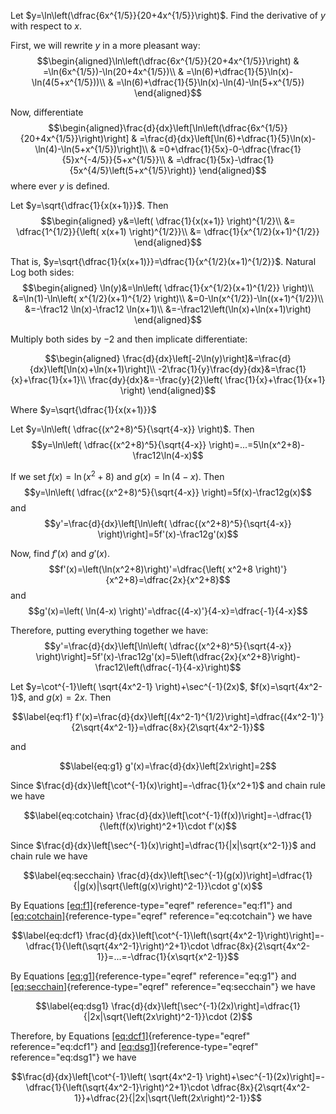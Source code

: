 Let $y=\ln\left(\dfrac{6x^{1/5}}{20+4x^{1/5}}\right)$. Find the
derivative of $y$ with respect to $x$.

First, we will rewrite $y$ in a more pleasant way:
$$\begin{aligned}\ln\left(\dfrac{6x^{1/5}}{20+4x^{1/5}}\right) & =\ln(6x^{1/5})-\ln(20+4x^{1/5})\\
 & =\ln(6)+\dfrac{1}{5}\ln(x)-\ln(4(5+x^{1/5}))\\
 & =\ln(6)+\dfrac{1}{5}\ln(x)-\ln(4)-\ln(5+x^{1/5})
\end{aligned}$$

Now, differentiate
$$\begin{aligned}\frac{d}{dx}\left[\ln\left(\dfrac{6x^{1/5}}{20+4x^{1/5}}\right)\right] & =\frac{d}{dx}\left[\ln(6)+\dfrac{1}{5}\ln(x)-\ln(4)-\ln(5+x^{1/5})\right]\\
 & =0+\dfrac{1}{5x}-0-\dfrac{\frac{1}{5}x^{-4/5}}{5+x^{1/5}}\\
 & =\dfrac{1}{5x}-\dfrac{1}{5x^{4/5}\left(5+x^{1/5}\right)}
\end{aligned}$$ where ever $y$ is defined.

Let $y=\sqrt{\dfrac{1}{x(x+1)}}$. Then $$\begin{aligned}
    y&=\left( \dfrac{1}{x(x+1)} \right)^{1/2}\\
    &= \dfrac{1^{1/2}}{\left( x(x+1) \right)^{1/2}}\\
    &= \dfrac{1}{x^{1/2}(x+1)^{1/2}}
\end{aligned}$$

That is, $y=\sqrt{\dfrac{1}{x(x+1)}}=\dfrac{1}{x^{1/2}(x+1)^{1/2}}$.
Natural Log both sides: $$\begin{aligned}
    \ln(y)&=\ln\left( \dfrac{1}{x^{1/2}(x+1)^{1/2}} \right)\\
    &=\ln(1)-\ln\left( x^{1/2}(x+1)^{1/2} \right)\\
    &=0-\ln(x^{1/2})-\ln((x+1)^{1/2})\\
    &=-\frac12 \ln(x)-\frac12 \ln(x+1)\\
    &=-\frac12\left(\ln(x)+\ln(x+1)\right)
\end{aligned}$$

Multiply both sides by $-2$ and then implicate differentiate:

$$\begin{aligned}
    \frac{d}{dx}\left[-2\ln(y)\right]&=\frac{d}{dx}\left[\ln(x)+\ln(x+1)\right]\\
    -2\frac{1}{y}\frac{dy}{dx}&=\frac{1}{x}+\frac{1}{x+1}\\
    \frac{dy}{dx}&=-\frac{y}{2}\left( \frac{1}{x}+\frac{1}{x+1} \right)
\end{aligned}$$

Where $y=\sqrt{\dfrac{1}{x(x+1)}}$

Let $y=\ln\left( \dfrac{(x^2+8)^5}{\sqrt{4-x}} \right)$. Then
$$y=\ln\left( \dfrac{(x^2+8)^5}{\sqrt{4-x}} \right)=...=5\ln(x^2+8)-\frac12\ln(4-x)$$

If we set $f(x)=\ln(x^2+8)$ and $g(x)=\ln(4-x)$. Then
$$y=\ln\left( \dfrac{(x^2+8)^5}{\sqrt{4-x}} \right)=5f(x)-\frac12g(x)$$
and
$$y'=\frac{d}{dx}\left[\ln\left( \dfrac{(x^2+8)^5}{\sqrt{4-x}} \right)\right]=5f'(x)-\frac12g'(x)$$

Now, find $f'(x)$ and $g'(x)$.
$$f'(x)=\left(\ln(x^2+8)\right)'=\dfrac{\left( x^2+8 \right)'}{x^2+8}=\dfrac{2x}{x^2+8}$$
and
$$g'(x)=\left( \ln(4-x) \right)'=\dfrac{(4-x)'}{4-x}=\dfrac{-1}{4-x}$$

Therefore, putting everything together we have:
$$y'=\frac{d}{dx}\left[\ln\left( \dfrac{(x^2+8)^5}{\sqrt{4-x}} \right)\right]=5f'(x)-\frac12g'(x)=5\left(\dfrac{2x}{x^2+8}\right)-\frac12\left(\dfrac{-1}{4-x}\right)$$

Let $y=\cot^{-1}\left( \sqrt{4x^2-1} \right)+\sec^{-1}(2x)$,
$f(x)=\sqrt{4x^2-1}$, and $g(x)=2x$. Then

$$\label{eq:f1}
    f'(x)=\frac{d}{dx}\left[(4x^2-1)^{1/2}\right]=\dfrac{(4x^2-1)'}{2\sqrt{4x^2-1}}=\dfrac{8x}{2\sqrt{4x^2-1}}$$

and

$$\label{eq:g1}
    g'(x)=\frac{d}{dx}\left[2x\right]=2$$

Since $\frac{d}{dx}\left[\cot^{-1}(x)\right]=-\dfrac{1}{x^2+1}$ and
chain rule we have

$$\label{eq:cotchain}
    \frac{d}{dx}\left[\cot^{-1}(f(x))\right]=-\dfrac{1}{\left(f(x)\right)^2+1}\cdot f'(x)$$

Since $\frac{d}{dx}\left[\sec^{-1}(x)\right]=\dfrac{1}{|x|\sqrt{x^2-1}}$
and chain rule we have

$$\label{eq:secchain}
    \frac{d}{dx}\left[\sec^{-1}(g(x))\right]=\dfrac{1}{|g(x)|\sqrt{\left(g(x)\right)^2-1}}\cdot g'(x)$$

By Equations [\[eq:f1\]](#eq:f1){reference-type="eqref"
reference="eq:f1"} and
[\[eq:cotchain\]](#eq:cotchain){reference-type="eqref"
reference="eq:cotchain"} we have

$$\label{eq:dcf1}
    \frac{d}{dx}\left[\cot^{-1}\left(\sqrt{4x^2-1}\right)\right]=-\dfrac{1}{\left(\sqrt{4x^2-1}\right)^2+1}\cdot \dfrac{8x}{2\sqrt{4x^2-1}}=...=-\dfrac{1}{x\sqrt{x^2-1}}$$

By Equations [\[eq:g1\]](#eq:g1){reference-type="eqref"
reference="eq:g1"} and
[\[eq:secchain\]](#eq:secchain){reference-type="eqref"
reference="eq:secchain"} we have

$$\label{eq:dsg1}
    \frac{d}{dx}\left[\sec^{-1}(2x)\right]=\dfrac{1}{|2x|\sqrt{\left(2x\right)^2-1}}\cdot (2)$$

Therefore, by Equations [\[eq:dcf1\]](#eq:dcf1){reference-type="eqref"
reference="eq:dcf1"} and [\[eq:dsg1\]](#eq:dsg1){reference-type="eqref"
reference="eq:dsg1"} we have

$$\frac{d}{dx}\left[\cot^{-1}\left( \sqrt{4x^2-1} \right)+\sec^{-1}(2x)\right]=-\dfrac{1}{\left(\sqrt{4x^2-1}\right)^2+1}\cdot \dfrac{8x}{2\sqrt{4x^2-1}}+\dfrac{2}{|2x|\sqrt{\left(2x\right)^2-1}}$$
